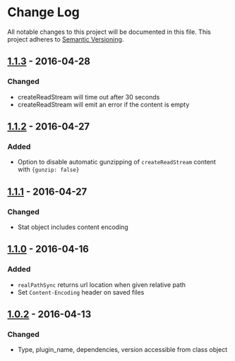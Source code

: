 # Change Log
All notable changes to this project will be documented in this file.
This project adheres to [Semantic Versioning](http://semver.org/).

## [1.1.3] - 2016-04-28
### Changed
* createReadStream will time out after 30 seconds
* createReadStream will emit an error if the content is empty

## [1.1.2] - 2016-04-27
### Added
* Option to disable automatic gunzipping of `createReadStream` content with `{gunzip: false}`

## [1.1.1] - 2016-04-27
### Changed
* Stat object includes content encoding

## [1.1.0] - 2016-04-16
### Added
* `realPathSync` returns url location when given relative path
* Set `Content-Encoding` header on saved files

## [1.0.2] - 2016-04-13
### Changed
* Type, plugin_name, dependencies, version accessible from class object

[1.1.3]: https://github.com/koopjs/koop-s3fs/compare/v1.1.2..v1.1.3
[1.1.2]: https://github.com/koopjs/koop-s3fs/compare/v1.1.1..v1.1.2
[1.1.1]: https://github.com/koopjs/koop-s3fs/compare/v1.1.0..v1.1.1
[1.1.0]: https://github.com/koopjs/koop-s3fs/compare/v1.0.2..v1.1.0
[1.0.2]: https://github.com/koopjs/koop-s3fs/compare/v1.0.1..v1.0.2
